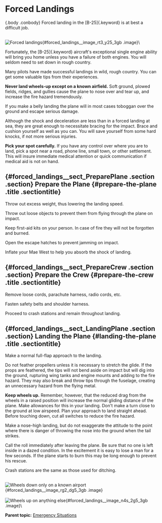 
Forced Landings
===============

 {.body .conbody}
Forced landing in the [B-25]{.keyword} is at best a difficult job.

\
![Forced
landings](../images/forced_landing.png){#forced_landings__image_rt3_y25_3gb
.image}\

Fortunately, the [B-25]{.keyword} aircraft\'s exceptional single engine
ability will bring you home unless you have a failure of both engines.
You will seldom need to set down in rough country.

Many pilots have made successful landings in wild, rough country. You
can get some valuable tips from their experiences.

**Never land wheels-up except on a known airfield.** Soft ground, plowed
fields, ridges, and gullies cause the plane to nose over and tear up,
and increase the fire hazard tremendously.

If you make a belly landing the plane will in most cases toboggan over
the ground and escape serious damage.

Although the shock and deceleration are less than in a forced landing at
sea, they are great enough to necessitate bracing for the impact. Brace
and cushion yourself as well as you can. You will save yourself from
some hard knocks, if not more serious injuries.

**Pick your spot carefully.** If you have any control over where you are
to land, pick a spot near a road, phone line, small town, or other
settlement. This will insure immediate medical attention or quick
communication if medical aid is not on hand.

 {#forced_landings__sect_PreparePlane .section .section}
Prepare the Plane {#prepare-the-plane .title .sectiontitle}
-----------------

Throw out excess weight, thus lowering the landing speed.

Throw out loose objects to prevent them from flying through the plane on
impact.

Keep first-aid kits on your person. In case of fire they will not be
forgotten and burned.

Open the escape hatches to prevent jamming on impact.

Inflate your Mae West to help you absorb the shock of landing.


 {#forced_landings__sect_PrepareCrew .section .section}
Prepare the Crew {#prepare-the-crew .title .sectiontitle}
----------------

Remove loose cords, parachute harness, radio cords, etc.

Fasten safety belts and shoulder harness.

Proceed to crash stations and remain throughout landing.


 {#forced_landings__sect_LandingPlane .section .section}
Landing the Plane {#landing-the-plane .title .sectiontitle}
-----------------

Make a normal full-flap approach to the landing.

Do not feather propellers unless it is necessary to stretch the glide.
If the props are feathered, the tips will not bend aside on impact but
will dig into the ground, rupturing wing tanks and engine mounts and
adding to the fire hazard. They may also break and throw tips through
the fuselage, creating an unnecessary hazard from the flying metal.

**Keep wheels up.** Remember, however, that the reduced drag from the
wheels in a raised position will increase the normal gliding distance of
the plane. Make allowances for this in your landing. Don\'t make a turn
close to the ground at low airspeed. Plan your approach to land straight
ahead. Before touching down, cut all switches to reduce the fire hazard.

Make a nose-high landing, but do not exaggerate the attitude to the
point where there is danger of throwing the nose into the ground when
the tail strikes.

Call the roll immediately after leaving the plane. Be sure that no one
is left inside in a dazed condition. In the excitement it is easy to
lose a man for a few seconds. If the plane starts to burn this may be
long enough to prevent his rescue.

Crash stations are the same as those used for ditching.

\
![Wheels down only on a known
airport](../images/wheels_down_known_airport.png){#forced_landings__image_rg2_dg5_3gb
.image}\
\
![Wheels up on anything
else](../images/wheels_up_anything_else.png){#forced_landings__image_n4s_2g5_3gb
.image}\





**Parent topic:** [Emergency
Situations](../mdita/emergency_situations.md "This section covers what to do in specific emergency situations, including fire aboard the B-25 while in flight, bailing out, forced landings and ditching the airplane.")



